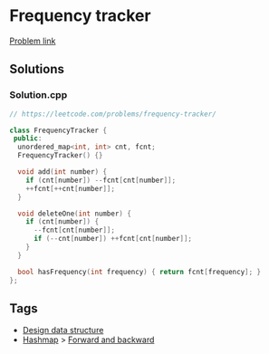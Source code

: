 # Frequency tracker

[Problem link](https://leetcode.com/problems/frequency-tracker/)

## Solutions


### Solution.cpp
```cpp
// https://leetcode.com/problems/frequency-tracker/

class FrequencyTracker {
 public:
  unordered_map<int, int> cnt, fcnt;
  FrequencyTracker() {}

  void add(int number) {
    if (cnt[number]) --fcnt[cnt[number]];
    ++fcnt[++cnt[number]];
  }

  void deleteOne(int number) {
    if (cnt[number]) {
      --fcnt[cnt[number]];
      if (--cnt[number]) ++fcnt[cnt[number]];
    }
  }

  bool hasFrequency(int frequency) { return fcnt[frequency]; }
};
```
## Tags

* [Design data structure](/Collections/design-data-structure.md#design-data-structure)
* [Hashmap](/Collections/hashmap.md#hashmap) > [Forward and backward](/Collections/hashmap.md#forward-and-backward)
